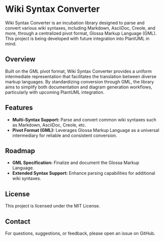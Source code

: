 # Wiki Syntax Converter

Wiki Syntax Converter is an incubation library designed to parse and convert various wiki syntaxes, including Markdown, AsciiDoc, Creole, and more, through a centralized pivot format, Glossa Markup Language (GML). This project is being developed with future integration into PlantUML in mind.

## Overview

Built on the GML pivot format, Wiki Syntax Converter provides a uniform intermediate representation that facilitates the translation between diverse markup languages. By standardizing conversion through GML, the library aims to simplify both documentation and diagram generation workflows, particularly with upcoming PlantUML integration.

## Features

- **Multi-Syntax Support:** Parse and convert common wiki syntaxes such as Markdown, AsciiDoc, Creole, etc.
- **Pivot Format (GML):** Leverages Glossa Markup Language as a universal intermediary for reliable and consistent conversion.


## Roadmap

- **GML Specification:** Finalize and document the Glossa Markup Language.
- **Extended Syntax Support:** Enhance parsing capabilities for additional wiki syntaxes.

## License

This project is licensed under the MIT License.

## Contact

For questions, suggestions, or feedback, please open an issue on GitHub.
